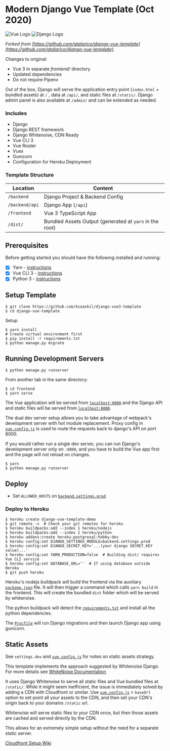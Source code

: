 # Modern Django Vue Template (Oct 2020)

![Vue Logo](/src/assets/logo-vue.png "Vue Logo")
![Django Logo](/src/assets/logo-django.png "Django Logo")

_Forked from [https://github.com/gtalarico/django-vue-template](https://github.com/gtalarico/django-vue-template)._

Changes to original:

- Vue 3 in separate _frontend/_ directory
- Updated dependencies
- Do not require Pipenv

Out of the box, Django will serve the application entry point (`index.html` + bundled assets) at `/` ,
data at `/api/`, and static files at `/static/`. Django admin panel is also available at `/admin/` and can be extended as needed.

### Includes

- Django
- Django REST framework
- Django Whitenoise, CDN Ready
- Vue CLI 3
- Vue Router
- Vuex
- Gunicorn
- Configuration for Heroku Deployment

### Template Structure

| Location       | Content                                                 |
| -------------- | ------------------------------------------------------- |
| `/backend`     | Django Project & Backend Config                         |
| `/backend/api` | Django App (`/api`)                                     |
| `/frontend`    | Vue 3 TypeScript App                                    |
| `/dist/`       | Bundled Assets Output (generated at `yarn` in the root) |

## Prerequisites

Before getting started you should have the following installed and running:

- [x] Yarn - [instructions](https://yarnpkg.com/en/docs/install)
- [x] Vue CLI 3 - [instructions](https://cli.vuejs.org/guide/installation.html)
- [x] Python 3 - [instructions](https://wiki.python.org/moin/BeginnersGuide)

## Setup Template

```
$ git clone https://github.com/ksaaskil/django-vue3-template
$ cd django-vue-template
```

Setup

```
$ yarn install
# Create virtual environment first
$ pip install -r requirements.txt
$ python manage.py migrate
```

## Running Development Servers

```
$ python manage.py runserver
```

From another tab in the same directory:

```
$ cd frontend
$ yarn serve
```

The Vue application will be served from [`localhost:8080`](http://localhost:8080/) and the Django API
and static files will be served from [`localhost:8000`](http://localhost:8000/).

The dual dev server setup allows you to take advantage of
webpack's development server with hot module replacement.
Proxy config in [`vue.config.js`](/frontend/vue.config.js) is used to route the requests
back to django's API on port 8000.

If you would rather run a single dev server, you can run Django's
development server only on `:8000`, and you have to build the Vue app first
and the page will not reload on changes.

```
$ yarn
$ python manage.py runserver
```

## Deploy

- Set `ALLOWED_HOSTS` on [`backend.settings.prod`](/backend/settings/prod.py)

### Deploy to Heroku

```
$ heroku create django-vue-template-demo
$ git remote -v  # Check your git remotes for heroku
$ heroku buildpacks:add --index 1 heroku/nodejs
$ heroku buildpacks:add --index 2 heroku/python
$ heroku addons:create heroku-postgresql:hobby-dev
$ heroku config:set DJANGO_SETTINGS_MODULE=backend.settings.prod
$ heroku config:set DJANGO_SECRET_KEY='...(your django SECRET_KEY value)...'
$ heroku config:set YARN_PRODUCTION=false  # Building dist/ requires Vue CLI service
$ heroku config:set DATABASE_URL=''  # If using database outside Heroku
$ git push heroku
```

Heroku's nodejs buildpack will build the frontend via the auxiliary [`package.json`](/package.json) file.
It will then trigger a command which calls `yarn build` in the frontend.
This will create the bundled `dist` folder which will be served by whitenoise.

The python buildpack will detect the [`requirements.txt`](/requirements.txt) and install all the python dependencies.

The [`Procfile`](/Procfile) will run Django migrations and then launch Django app using gunicorn.

## Static Assets

See `settings.dev` and [`vue.config.js`](/frontend/vue.config.js) for notes on static assets strategy.

This template implements the approach suggested by Whitenoise Django.
For more details see [WhiteNoise Documentation](http://whitenoise.evans.io/en/stable/django.html)

It uses Django Whitenoise to serve all static files and Vue bundled files at `/static/`.
While it might seem inefficient, the issue is immediately solved by adding a CDN
with Cloudfront or similar.
Use [`vue.config.js`](/vue.config.js) > `baseUrl` option to set point all your assets to the CDN,
and then set your CDN's origin back to your domains `/static` url.

Whitenoise will serve static files to your CDN once, but then those assets are cached
and served directly by the CDN.

This allows for an extremely simple setup without the need for a separate static server.

[Cloudfront Setup Wiki](https://github.com/gtalarico/django-vue-template/wiki/Setup-CDN-on-Cloud-Front)
